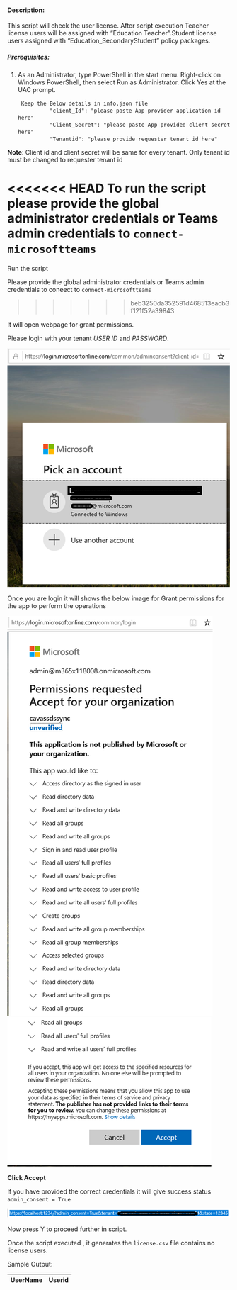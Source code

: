 #### Description:

This script will check the user license. After script execution Teacher license users will be assigned with “Education Teacher”.Student license users assigned with  “Education_SecondaryStudent” policy packages.

##### Prerequisites:

1. As an Administrator, type PowerShell in the start menu. Right-click on Windows PowerShell, then select Run as Administrator. Click Yes at the UAC prompt.


        Keep the Below details in info.json file
                 "client_Id": "please paste App provider application id here" 
                 "Client_Secret": "please paste App provided client secret here" 
                 "Tenantid": "please provide requester tenant id here"
                

**Note**: Client id and client secret will be same for every tenant. Only tenant id must be changed to requester tenant id

<<<<<<< HEAD
To run the script please provide the global administrator credentials or Teams admin credentials to `connect-microsoftteams`
=======
Run the script 

Please provide the global administrator credentials or Teams admin credentials to coneect  to `connect-microsoftteams` 
>>>>>>> beb3250da352591d468513eacb3f121f52a39843

It will open webpage for grant permissions.

Please login with your tenant _USER ID_ and _PASSWORD_.

![Signin](https://github.com/Geetha63/MS-Teams-Scripts/blob/master/Images/Siginin.png)

Once you are login it will shows the below image for Grant permissions for the app to perform the operations

![GrantPermission](https://github.com/Geetha63/MS-Teams-Scripts/blob/master/Images/GrantPermissions.png)
![GrantPermission](https://github.com/Geetha63/MS-Teams-Scripts/blob/master/Images/GrantPermissions2.png)

**Click Accept**

If you have provided the correct credentials it will give success status `admin_consent = True`

![Admin Consent](https://github.com/Geetha63/MS-Teams-Scripts/blob/master/Images/AdminConsent.png)

Now press Y to proceed further in script.

Once the script executed , it generates the `license.csv` file contains no license users.

Sample Output:

|UserName  | Userid  |
|----------|---------|
